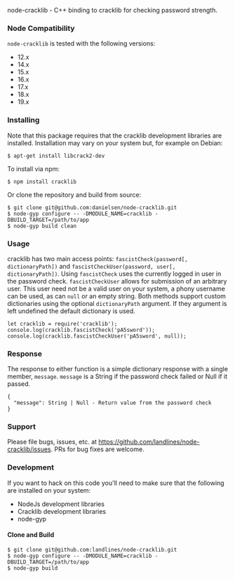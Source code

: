 node-cracklib - C++ binding to cracklib for checking password strength.

### Node Compatibility

`node-cracklib` is tested with the following versions:
- 12.x
- 14.x
- 15.x
- 16.x
- 17.x
- 18.x
- 19.x

### Installing 

Note that this package requires that the cracklib development libraries are installed. Installation may vary on your system but, for example on Debian:
    
    $ apt-get install libcrack2-dev

To install via npm:
    
    $ npm install cracklib

Or clone the repository and build from source:

    $ git clone git@github.com:danielsen/node-cracklib.git
    $ node-gyp configure -- -DMODULE_NAME=cracklib -DBUILD_TARGET=/path/to/app
    $ node-gyp build clean

### Usage

cracklib has two main access points: `fascistCheck(password[, dictionaryPath])` and `fascistCheckUser(password, user[, dictionaryPath])`. Using `fascistCheck` uses the currently logged in user in the password check. `fascistCheckUser` allows for submission of an arbitrary user. This user need not be a valid user on your system, a phony username can be used, as can `null` or an empty string. Both methods support custom dictionaries using the optional `dictionaryPath` argument. If they argument is left undefined the default dictionary is used.

    let cracklib = require('cracklib');
    console.log(cracklib.fascistCheck('pA5sword'));
    console.log(cracklib.fascistCheckUser('pA5sword', null));

### Response

The response to either function is a simple dictionary response with a single member, `message`. `message` is a String if the password check failed or Null if it passed.

    {
      "message": String | Null - Return value from the password check
    }

### Support

Please file bugs, issues, etc. at https://github.com/landlines/node-cracklib/issues. PRs for bug fixes are welcome.

### Development

If you want to hack on this code you'll need to make sure that the following are installed on your system:

- NodeJs development libraries
- Cracklib development libraries
- node-gyp

#### Clone and Build

    $ git clone git@github.com:landlines/node-cracklib.git
    $ node-gyp configure -- -DMODULE_NAME=cracklib -DBUILD_TARGET=/path/to/app
    $ node-gyp build
